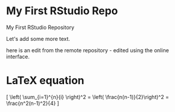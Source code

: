 # My First RStudio Repo

My First RStudio Repository

Let's add some more text.

here is an edit from the remote repository - edited using the online interface.

# LaTeX equation

\[
\left( \sum_{i=1}^{n}{i} \right)^2 = \left( \frac{n(n-1)}{2}\right)^2 = \frac{n^2(n-1)^2}{4}
\]

